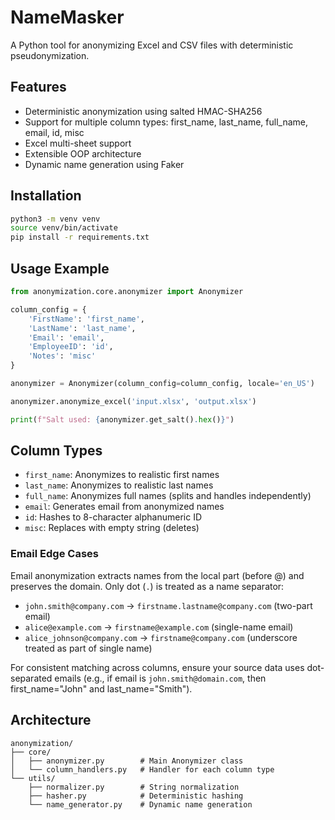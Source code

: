 # NameMasker

A Python tool for anonymizing Excel and CSV files with deterministic pseudonymization.

## Features

- Deterministic anonymization using salted HMAC-SHA256
- Support for multiple column types: first_name, last_name, full_name, email, id, misc
- Excel multi-sheet support
- Extensible OOP architecture
- Dynamic name generation using Faker

## Installation

```bash
python3 -m venv venv
source venv/bin/activate
pip install -r requirements.txt
```

## Usage Example

```python
from anonymization.core.anonymizer import Anonymizer

column_config = {
    'FirstName': 'first_name',
    'LastName': 'last_name',
    'Email': 'email',
    'EmployeeID': 'id',
    'Notes': 'misc'
}

anonymizer = Anonymizer(column_config=column_config, locale='en_US')

anonymizer.anonymize_excel('input.xlsx', 'output.xlsx')

print(f"Salt used: {anonymizer.get_salt().hex()}")
```

## Column Types

- `first_name`: Anonymizes to realistic first names
- `last_name`: Anonymizes to realistic last names
- `full_name`: Anonymizes full names (splits and handles independently)
- `email`: Generates email from anonymized names
- `id`: Hashes to 8-character alphanumeric ID
- `misc`: Replaces with empty string (deletes)

### Email Edge Cases

Email anonymization extracts names from the local part (before @) and preserves the domain. Only dot (`.`) is treated as a name separator:

- `john.smith@company.com` → `firstname.lastname@company.com` (two-part email)
- `alice@example.com` → `firstname@example.com` (single-name email)
- `alice_johnson@company.com` → `firstname@company.com` (underscore treated as part of single name)

For consistent matching across columns, ensure your source data uses dot-separated emails (e.g., if email is `john.smith@domain.com`, then first_name="John" and last_name="Smith").

## Architecture

```
anonymization/
├── core/
│   ├── anonymizer.py        # Main Anonymizer class
│   └── column_handlers.py   # Handler for each column type
└── utils/
    ├── normalizer.py        # String normalization
    ├── hasher.py            # Deterministic hashing
    └── name_generator.py    # Dynamic name generation
```


